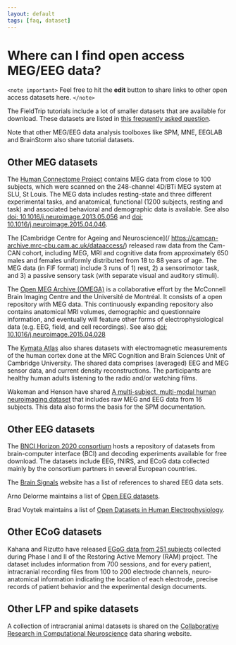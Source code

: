 ```yaml
---
layout: default
tags: [faq, dataset]
---
```


# Where can I find open access MEG/EEG data?

`<note important>`
Feel free to hit the **edit** button to share links to other open access datasets here.
`</note>`

The FieldTrip tutorials include a lot of smaller datasets that are available for download. These datasets are listed in [this frequently asked question](/faq/what_types_of_datasets_and_their_respective_analyses_are_used_on_fieldtrip).

Note that other MEG/EEG data analysis toolboxes like SPM, MNE, EEGLAB and BrainStorm also share tutorial datasets. 

## Other MEG datasets

The [Human Connectome Project](http://www.humanconnectome.org) contains MEG data from close to 100 subjects, which were scanned on the 248-channel 4D/BTi MEG system at SLU, St Louis. The MEG data includes resting-state and three different experimental tasks, and anatomical, functional (1200 subjects, resting and task) and associated behavioral and demographic data is available. See also [doi: 10.1016/j.neuroimage.2013.05.056](http://dx.doi.org/10.1016/j.neuroimage.2013.05.056) and [doi: 10.1016/j.neuroimage.2015.04.046](http://dx.doi.org/10.1016/j.neuroimage.2015.04.046).

The [Cambridge Centre for Ageing and Neuroscience](/ https://camcan-archive.mrc-cbu.cam.ac.uk/dataaccess/) released raw data from the Cam-CAN cohort, including MEG, MRI and cognitive data from approximately 650 males and females uniformly distributed from 18 to 88 years of age. The MEG data (in FIF format) include 3 runs of 1) rest, 2) a sensorimotor task, and 3) a passive sensory task (with separate visual and auditory stimuli). 

The [Open MEG Archive (OMEGA)](https://omega.bic.mni.mcgill.ca) is a collaborative effort by the McConnell Brain Imaging Centre and the Université de Montréal. It consists of a open repository with MEG data. This continuously expanding repository also contains anatomical MRI volumes, demographic and questionnaire information, and eventually will feature other forms of electrophysiological data (e.g. EEG, field, and cell recordings). See also [doi: 10.1016/j.neuroimage.2015.04.028](http://dx.doi.org/10.1016/j.neuroimage.2015.04.028)

The [Kymata Atlas](https://kymata-atlas.org) also shares datasets with electromagnetic measurements of the human cortex done at the MRC Cognition and Brain Sciences Unit of Cambridge University. The shared data comprises (averaged) EEG and MEG sensor data, and current density reconstructions. The participants are healthy human adults listening to the radio and/or watching films.

Wakeman and Henson have shared [A multi-subject, multi-modal human neuroimaging dataset](http://www.nature.com/articles/sdata20151) that includes raw MEG and EEG data from 16 subjects. This data also forms the basis for the SPM documentation.

## Other EEG datasets

The [BNCI Horizon 2020 consortium](http://bnci-horizon-2020.eu/database/data-sets) hosts a repository of datasets from brain-computer interface (BCI) and decoding experiments available for free download. The datasets include EEG, fNIRS, and ECoG data collected mainly by the consortium partners in several European countries.

The [Brain Signals](http://www.brainsignals.de) website has a list of references to shared EEG data sets.

Arno Delorme maintains a list of [Open EEG datasets](https://sccn.ucsd.edu/~arno/fam2data/publicly_available_EEG_data.html).

Brad Voytek maintains a list of [Open Datasets in Human Electrophysiology](https://github.com/voytekresearch/OpenData).

## Other ECoG datasets

Kahana and Rizutto have released [EGoG data from 251 subjects](http://memory.psych.upenn.edu/RAM_Public_Data) collected during Phase I and II of the Restoring Active Memory (RAM) project. The dataset includes information from 700 sessions, and for every patient, intracranial recording files from 100 to 200 electrode channels, neuro-anatomical information indicating the location of each electrode, precise records of patient behavior and the experimental design documents.

## Other LFP and spike datasets

A collection of intracranial animal datasets is shared on the [Collaborative Research in Computational Neuroscience](http://crcns.org/) data sharing website.
